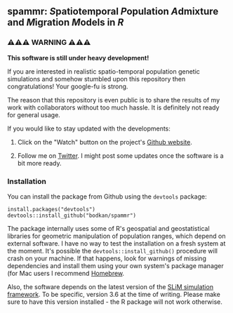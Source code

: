 ## spammr: *S*patiotemporal *P*opulation *A*dmixture and *M*igration *M*odels in *R*

### ⚠️⚠️⚠️ WARNING ⚠️⚠️⚠️

**This software is still under heavy development!**

If you are interested in realistic spatio-temporal population genetic
simulations and somehow stumbled upon this repository then
congratulations! Your google-fu is strong.

The reason that this repository is even public is to share the results of
my work with collaborators without too much hassle. It is definitely not ready
for general usage.

If you would like to stay updated with the developments:

1. Click on the "Watch" button on the project's [Github
website](https://www.github.com/bodkan/spammr).

2. Follow me on [Twitter](https://www.twitter.com/fleventy5). I might
post some updates once the software is a bit more ready.

### Installation

You can install the package from Github using the `devtools` package:

```
install.packages("devtools")
devtools::install_github("bodkan/spammr")
```

The package internally uses some of R's geospatial and geostatistical
libraries for geometric manipulation of population ranges, which
depend on external software. I have no way to test the installation on
a fresh system at the moment. It's possible the
`devtools::install_github()` procedure will crash on your machine. If
that happens, look for warnings of missing dependencies and install
them using your own system's package manager (for Mac users I
recommend [Homebrew](https://brew.sh/).

Also, the software depends on the latest version of the [SLiM simulation
framework](https://messerlab.org/slim/). To be specific, version 3.6 at the time
of writing. Please make sure to have this version installed - the R package will
not work otherwise.

